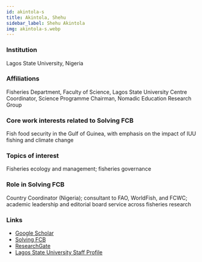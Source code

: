 ```yaml
---
id: akintola-s
title: Akintola, Shehu
sidebar_label: Shehu Akintola
img: akintola-s.webp
---
```


### Institution

Lagos State University, Nigeria


### Affiliations

Fisheries Department, Faculty of Science, Lagos State University
Centre Coordinator, Science Programme
Chairman, Nomadic Education Research Group

### Core work interests related to Solving FCB

Fish food security in the Gulf of Guinea, with emphasis on the impact of IUU fishing and climate change

### Topics of interest

Fisheries ecology and management; fisheries governance

### Role in Solving FCB

Country Coordinator (Nigeria); consultant to FAO, WorldFish, and FCWC; academic leadership and editorial board service across fisheries research

### Links
- [Google Scholar](https://scholar.google.com/citations?user=QTck3jMAAAAJ)
- [Solving FCB](https://solvingfcb.org/people/akintola-s/)
- [ResearchGate](https://www.researchgate.net/profile/Shehu-Akintola)
- [Lagos State University Staff Profile](https://science.lasu.edu.ng/home/staff_profile_view.php?staff_id=sheu.akintola@lasu.edu.ng)